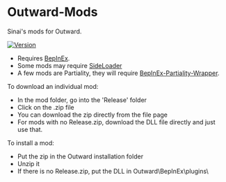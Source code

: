 # Outward-Mods
 
Sinai's mods for Outward.

[![Version](https://img.shields.io/badge/BepInEx-5.0.1-green.svg)](https://github.com/BepInEx/BepInEx)

* Requires [BepInEx](https://github.com/BepInEx/BepInEx).
* Some mods may require [SideLoader](https://github.com/sinaioutlander/Outward-Sideloader/blob/master/README.md)
* A few mods are Partiality, they will require [BepInEx-Partiality-Wrapper](https://github.com/sinaioutlander/BepInEx-Partiality-Wrapper).
 
 To download an individual mod:
 - In the mod folder, go into the 'Release' folder
 - Click on the .zip file
 - You can download the zip directly from the file page
 - For mods with no Release.zip, download the DLL file directly and just use that.
 
 To install a mod:
 - Put the zip in the Outward installation folder
 - Unzip it
 - If there is no Release.zip, put the DLL in Outward\BepInEx\plugins\
